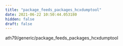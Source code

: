 ```yaml
---
title: "package_feeds_packages_hcxdumptool"
date: 2021-06-22 10:50:44.053180
hidden: false
draft: false
---
```


ath79/generic/package_feeds_packages_hcxdumptool

